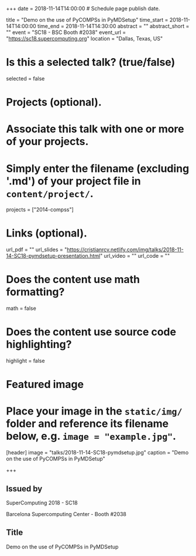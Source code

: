 +++
date = 2018-11-14T14:00:00  # Schedule page publish date.

title = "Demo on the use of PyCOMPSs in PyMDSetup"
time_start = 2018-11-14T14:00:00
time_end = 2018-11-14T14:30:00
abstract = ""
abstract_short = ""
event = "SC18 - BSC Booth #2038"
event_url = "https://sc18.supercomputing.org"
location = "Dallas, Texas, US"

# Is this a selected talk? (true/false)
selected = false

# Projects (optional).
#   Associate this talk with one or more of your projects.
#   Simply enter the filename (excluding '.md') of your project file in `content/project/`.
projects = ["2014-compss"]

# Links (optional).
url_pdf = ""
url_slides = "https://cristianrcv.netlify.com/img/talks/2018-11-14-SC18-pymdsetup-presentation.html"
url_video = ""
url_code = ""

# Does the content use math formatting?
math = false

# Does the content use source code highlighting?
highlight = false

# Featured image
# Place your image in the `static/img/` folder and reference its filename below, e.g. `image = "example.jpg"`.
[header]
image = "talks/2018-11-14-SC18-pymdsetup.jpg"
caption = "Demo on the use of PyCOMPSs in PyMDSetup"

+++

<h2>Issued by</h2>

<p>SuperComputing 2018 - SC18</p>
<p>Barcelona Supercomputing Center - Booth #2038</p>

<h2>Title</h2>

Demo on the use of PyCOMPSs in PyMDSetup
